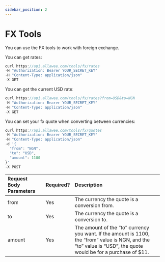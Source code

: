 ```yaml
---
sidebar_position: 2
---
```


# FX Tools

You can use the FX tools to work with foreign exchange.

You can get rates:

```js title="Sample Request"
curl https://api.allawee.com/tools/fx/rates
-H "Authorization: Bearer YOUR_SECRET_KEY"
-H "Content-Type: application/json"
-X GET
```

You can get the current USD rate:

```js title="Sample Request"
curl https://api.allawee.com/tools/fx/rates?from=USD&to=NGN
-H "Authorization: Bearer YOUR_SECRET_KEY"
-H "Content-Type: application/json"
-X GET
```

You can set your fx quote when converting between currencies:

```js title="Sample Request"
curl https://api.allawee.com/tools/fx/quotes
-H "Authorization: Bearer YOUR_SECRET_KEY"
-H "Content-Type: application/json"
-d '{
  "from": "NGN",
  "to": "USD",
  "amount": 1100
}'
-X POST
```

| Request Body Parameters | Required? | Description |
| :---- | :---- | :---- |
| from | Yes | The currency the quote is a conversion from. |
| to | Yes | The currency the quote is a conversion to. |
| amount | Yes | The amount of the “to” currency you want. If the amount is 1100, the “from” value is NGN, and the “to” value is “USD”, the quote would be for a purchase of $11. |

